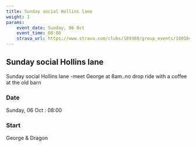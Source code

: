 ```yaml
---
title: Sunday social Hollins lane
weight: 1
params:
    event_date: Sunday, 06 Oct
    event_time: 08:00
    strava_url: https://www.strava.com/clubs/189380/group_events/1801642
---
```


## Sunday social Hollins lane 

Sunday social Hollins lane -meet George at 8am..no drop ride with a coffee at the old barn

### Date

Sunday, 06 Oct : 08:00

### Start

George &amp; Dragon


